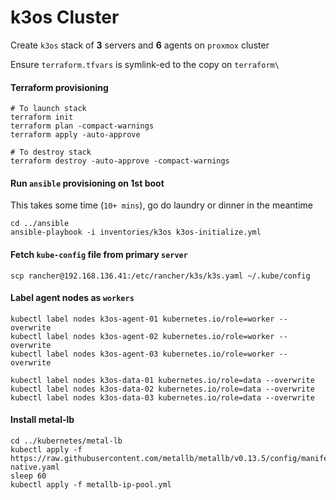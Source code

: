 # k3os Cluster

Create `k3os` stack of **3** servers and **6** agents on `proxmox` cluster

Ensure `terraform.tfvars` is symlink-ed to the copy on `terraform\`

#### Terraform provisioning
```shell
# To launch stack
terraform init
terraform plan -compact-warnings
terraform apply -auto-approve

# To destroy stack
terraform destroy -auto-approve -compact-warnings
```

#### Run `ansible` provisioning on 1st boot
This takes some time (`10+ mins`), go do laundry or dinner in the meantime
```shell
cd ../ansible
ansible-playbook -i inventories/k3os k3os-initialize.yml
```

#### Fetch `kube-config` file from primary `server`
```shell
scp rancher@192.168.136.41:/etc/rancher/k3s/k3s.yaml ~/.kube/config
```

#### Label agent nodes as `workers`
```shell
kubectl label nodes k3os-agent-01 kubernetes.io/role=worker --overwrite
kubectl label nodes k3os-agent-02 kubernetes.io/role=worker --overwrite
kubectl label nodes k3os-agent-03 kubernetes.io/role=worker --overwrite

kubectl label nodes k3os-data-01 kubernetes.io/role=data --overwrite
kubectl label nodes k3os-data-02 kubernetes.io/role=data --overwrite
kubectl label nodes k3os-data-03 kubernetes.io/role=data --overwrite
```

#### Install metal-lb

```shell
cd ../kubernetes/metal-lb
kubectl apply -f https://raw.githubusercontent.com/metallb/metallb/v0.13.5/config/manifests/metallb-native.yaml
sleep 60
kubectl apply -f metallb-ip-pool.yml
```
